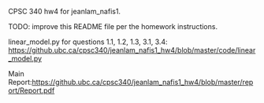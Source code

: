 
CPSC 340 hw4 for jeanlam_nafis1.

TODO: improve this README file per the homework instructions.

linear_model.py for questions 1.1, 1.2, 1.3, 3.1, 3.4: https://github.ubc.ca/cpsc340/jeanlam_nafis1_hw4/blob/master/code/linear_model.py

Main Report:https://github.ubc.ca/cpsc340/jeanlam_nafis1_hw4/blob/master/report/Report.pdf

